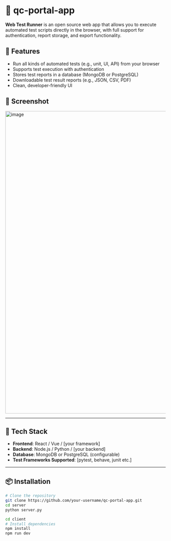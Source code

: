 # 🧪 qc-portal-app

**Web Test Runner** is an open source web app that allows you to execute automated test scripts directly in the browser, with full support for authentication, report storage, and export functionality.

## 🚀 Features

- Run all kinds of automated tests (e.g., unit, UI, API) from your browser
- Supports test execution with authentication
- Stores test reports in a database (MongoDB or PostgreSQL)
- Downloadable test result reports (e.g., JSON, CSV, PDF)
- Clean, developer-friendly UI

## 📸 Screenshot
<img width="949" alt="image" src="https://github.com/user-attachments/assets/cdebe500-6783-4517-9bb6-7eb90f833e30" />

---

## 🔧 Tech Stack

- **Frontend**: React / Vue / [your framework]
- **Backend**: Node.js / Python / [your backend]
- **Database**: MongoDB or PostgreSQL (configurable)
- **Test Frameworks Supported**: [pytest, behave, junit etc.]

---

## 📦 Installation

```bash
# Clone the repository
git clone https://github.com/your-username/qc-portal-app.git
cd server
python server.py

cd client
# Install dependencies
npm install
npm run dev
